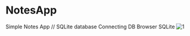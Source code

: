 # NotesApp
Simple Notes App //  SQLite database Connecting DB Browser SQLite
![1](https://github.com/AliArdal/NotesApp/assets/135712333/e500e4a1-a533-4141-b62f-525fad763800)

